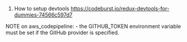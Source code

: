 1. How to setup devtools
https://codeburst.io/redux-devtools-for-dummies-74566c597d7

NOTE on aws_codepipeline: - the GITHUB_TOKEN environment variable must be set if the GitHub provider is specified.